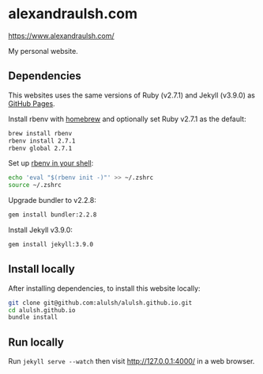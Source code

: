 # alexandraulsh.com

https://www.alexandraulsh.com/

My personal website.

## Dependencies

This websites uses the same versions of Ruby (v2.7.1) and Jekyll (v3.9.0) as [GitHub Pages](https://pages.github.com/versions/).

Install rbenv with [homebrew](https://brew.sh/) and optionally set Ruby v2.7.1 as the default:

```sh
brew install rbenv
rbenv install 2.7.1
rbenv global 2.7.1
```

Set up [rbenv in your shell](https://github.com/rbenv/rbenv#how-rbenv-hooks-into-your-shell):

```sh
echo 'eval "$(rbenv init -)"' >> ~/.zshrc
source ~/.zshrc
```

Upgrade bundler to v2.2.8:

```sh
gem install bundler:2.2.8
```

Install Jekyll v3.9.0:

```sh
gem install jekyll:3.9.0
```

## Install locally

After installing dependencies, to install this website locally:

```sh
git clone git@github.com:alulsh/alulsh.github.io.git
cd alulsh.github.io
bundle install
```

## Run locally

Run `jekyll serve --watch` then visit http://127.0.0.1:4000/ in a web browser.